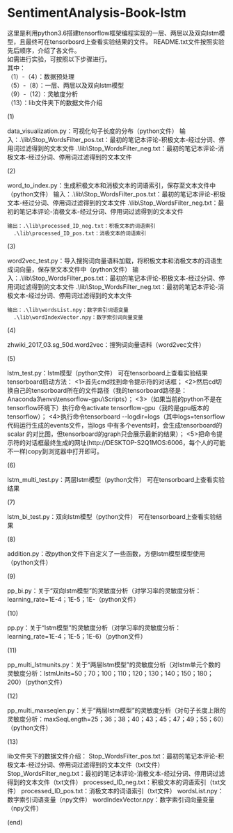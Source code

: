 # SentimentAnalysis-Book-lstm

这里是利用python3.6搭建tensorflow框架编程实现的一层、两层以及双向lstm模型，且最终可在tensorbosrd上查看实验结果的文件。
README.txt文件按照实验先后顺序，介绍了各文件。<br>
如需进行实验，可按照以下步骤进行。<br>
其中：<br>
（1）-（4）：数据预处理<br>
（5）-（8）：一层、两层以及双向lstm模型<br>
（9）-（12）：灵敏度分析<br>
（13）：lib文件夹下的数据文件介绍<br>

(1)

data_visualization.py：可视化句子长度的分布（python文件）
    输入：.\lib\Stop_WordsFilter_pos.txt：最初的笔记本评论-积极文本-经过分词、停用词过滤得到的文本文件
	  .\lib\Stop_WordsFilter_neg.txt：最初的笔记本评论-消极文本-经过分词、停用词过滤得到的文本文件

(2)

word_to_index.py：生成积极文本和消极文本的词语索引，保存至文本文件中（python文件）
    输入：.\lib\Stop_WordsFilter_pos.txt：最初的笔记本评论-积极文本-经过分词、停用词过滤得到的文本文件
	  .\lib\Stop_WordsFilter_neg.txt：最初的笔记本评论-消极文本-经过分词、停用词过滤得到的文本文件

    输出：.\lib\processed_ID_neg.txt：积极文本的词语索引
	  .\lib\processed_ID_pos.txt：消极文本的词语索引

(3)

word2vec_test.py：导入搜狗词向量语料加载，将积极文本和消极文本的词语生成词向量，保存至文本文件中（python文件）
    输入：.\lib\Stop_WordsFilter_pos.txt：最初的笔记本评论-积极文本-经过分词、停用词过滤得到的文本文件
	  .\lib\Stop_WordsFilter_neg.txt：最初的笔记本评论-消极文本-经过分词、停用词过滤得到的文本文件

    输出：.\lib\wordsList.npy：数字索引词语变量
	  .\lib\wordIndexVector.npy：数字索引词向量变量

(4)

zhwiki_2017_03.sg_50d.word2vec：搜狗词向量语料（word2vec文件）

(5)

lstm_test.py：lstm模型（python文件）
    可在tensorboard上查看实验结果
    tensorboard启动方法：
        <1>首先cmd找到命令提示符的对话框；
        <2>然后cd切换自己的tensorboard所在的文件路径（我的tensorboard路径是：Anaconda3\envs\tensorflow-gpu\Scripts）；
	<3>（如果当前的python不是在tensorflow环境下）执行命令activate tensorflow-gpu（我的是gpu版本的tensorflow）；
	<4>执行命令tensorboard --logdir=logs（其中logs=tensorflow代码运行生成的events文件，当logs 中有多个events时，会生成tensorboard的scalar 的对比图，但tensorboard的graph只会展示最新的结果）；
	<5>把命令提示符的对话框最终生成的网址(http://DESKTOP-S2Q1MOS:6006，每个人的可能不一样)copy到浏览器中打开即可。

(6)

lstm_multi_test.py：两层lstm模型（python文件）
    可在tensorboard上查看实验结果

(7)

lstm_bi_test.py：双向lstm模型（python文件）
    可在tensorboard上查看实验结果

(8)

addition.py：改python文件下自定义了一些函数，方便lstm模型模型使用（python文件）

(9)

pp_bi.py：关于“双向lstm模型”的灵敏度分析（对学习率的灵敏度分析：learning_rate=1E-4；1E-5；1E-（python文件）

(10)

pp.py：关于“lstm模型”的灵敏度分析（对学习率的灵敏度分析：learning_rate=1E-4；1E-5；1E-6）（python文件）

(11)

pp_multi_lstmunits.py：关于“两层lstm模型”的灵敏度分析（对lstm单元个数的灵敏度分析：lstmUnits=50；70；100；110；120；130；140；150；180；200）（python文件）

(12)

pp_multi_maxseqlen.py：关于“两层lstm模型”的灵敏度分析（对句子长度上限的灵敏度分析：maxSeqLength=25；36；38；40；43；45；47；49；55；60）（python文件）

(13)

lib文件夹下的数据文件介绍：
Stop_WordsFilter_pos.txt：最初的笔记本评论-积极文本-经过分词、停用词过滤得到的文本文件（txt文件）
Stop_WordsFilter_neg.txt：最初的笔记本评论-消极文本-经过分词、停用词过滤得到的文本文件（txt文件）
processed_ID_neg.txt：积极文本的词语索引（txt文件）
processed_ID_pos.txt：消极文本的词语索引（txt文件）
wordsList.npy：数字索引词语变量（npy文件）
wordIndexVector.npy：数字索引词向量变量（npy文件）

(end)
